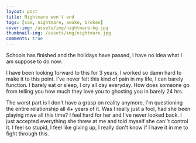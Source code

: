 ```yaml
---
layout: post
title: Nightmare won't end
tags: [sam, nightmare, awake, broken]
cover-img: /assets/img/nightmare-bg.jpg
thumbnail-img: /assets/img/nightmare.jpg
comments: true
---
```

Schools has finished and the holidays have passed, I have no idea what I am suppose to do now.  

I have been looking forward to this for 3 years, I worked so damn hard to make it to this point. I've never felt this kind of pain in my life, I can barely function. I barely eat or sleep, I cry all day everyday. How does someone go from telling you how much they love you to ghosting you in barely 24 hrs.  
  
The worst part is I don't have a grasp on reality anymore, I'm questioning the entire relationship all 4+ years of it. Was I really just a fool, had she been playing mwe all this time? I feel hard for her and I've never looked back. I just accepted everything she threw at me and told myself she can''t control it. I feel so stupid, I feel like giving up, I really don't know if I have it in me to fight through this.

